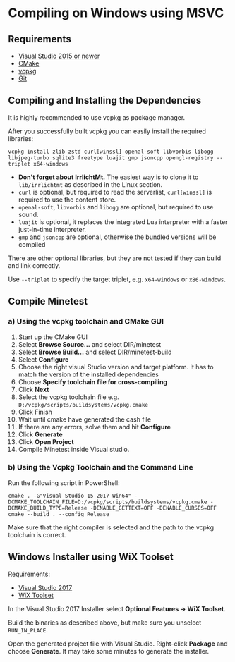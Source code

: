 # Compiling on Windows using MSVC

## Requirements

* [Visual Studio 2015 or newer](https://visualstudio.microsoft.com)
* [CMake](https://cmake.org/download/)
* [vcpkg](https://github.com/Microsoft/vcpkg)
* [Git](https://git-scm.com/downloads)

## Compiling and Installing the Dependencies

It is highly recommended to use vcpkg as package manager.

After you successfully built vcpkg you can easily install the required libraries:

    vcpkg install zlib zstd curl[winssl] openal-soft libvorbis libogg libjpeg-turbo sqlite3 freetype luajit gmp jsoncpp opengl-registry --triplet x64-windows

* **Don't forget about IrrlichtMt.** The easiest way is to clone it to `lib/irrlichtmt` as described in the Linux section.
* `curl` is optional, but required to read the serverlist, `curl[winssl]` is required to use the content store.
* `openal-soft`, `libvorbis` and `libogg` are optional, but required to use sound.
* `luajit` is optional, it replaces the integrated Lua interpreter with a faster just-in-time interpreter.
* `gmp` and `jsoncpp` are optional, otherwise the bundled versions will be compiled

There are other optional libraries, but they are not tested if they can build and link correctly.

Use `--triplet` to specify the target triplet, e.g. `x64-windows` or `x86-windows`.

## Compile Minetest

### a) Using the vcpkg toolchain and CMake GUI

1. Start up the CMake GUI
2. Select **Browse Source...** and select DIR/minetest
3. Select **Browse Build...** and select DIR/minetest-build
4. Select **Configure**
5. Choose the right visual Studio version and target platform. It has to match the version of the installed dependencies
6. Choose **Specify toolchain file for cross-compiling**
7. Click **Next**
8. Select the vcpkg toolchain file e.g. `D:/vcpkg/scripts/buildsystems/vcpkg.cmake`
9. Click Finish
10. Wait until cmake have generated the cash file
11. If there are any errors, solve them and hit **Configure**
12. Click **Generate**
13. Click **Open Project**
14. Compile Minetest inside Visual studio.

### b) Using the Vcpkg Toolchain and the Command Line

Run the following script in PowerShell:

    cmake . -G"Visual Studio 15 2017 Win64" -DCMAKE_TOOLCHAIN_FILE=D:/vcpkg/scripts/buildsystems/vcpkg.cmake -DCMAKE_BUILD_TYPE=Release -DENABLE_GETTEXT=OFF -DENABLE_CURSES=OFF
    cmake --build . --config Release

Make sure that the right compiler is selected and the path to the vcpkg toolchain is correct.

## Windows Installer using WiX Toolset

Requirements:
* [Visual Studio 2017](https://visualstudio.microsoft.com/)
* [WiX Toolset](https://wixtoolset.org/)

In the Visual Studio 2017 Installer select **Optional Features -> WiX Toolset**.

Build the binaries as described above, but make sure you unselect `RUN_IN_PLACE`.

Open the generated project file with Visual Studio. Right-click **Package** and choose **Generate**.
It may take some minutes to generate the installer.
